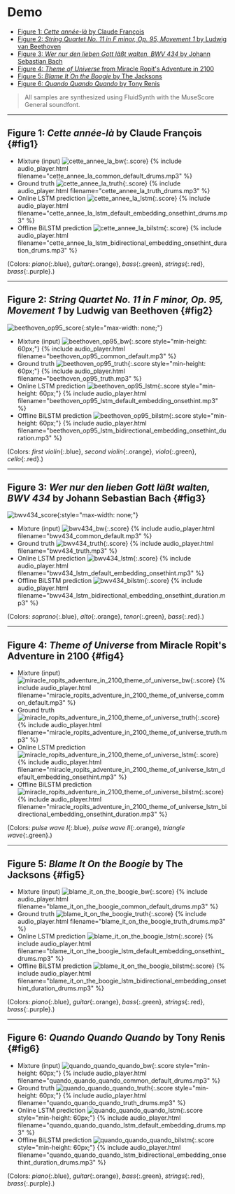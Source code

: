 # Demo

- [Figure 1: _Cette année-là_ by Claude François](#fig1)
- [Figure 2: _String Quartet No. 11 in F minor, Op. 95, Movement 1_ by Ludwig van Beethoven](#fig2)
- [Figure 3: _Wer nur den lieben Gott läßt walten, BWV 434_ by Johann Sebastian Bach](#fig3)
- [Figure 4: _Theme of Universe_ from Miracle Ropit's Adventure in 2100](#fig4)
- [Figure 5: _Blame It On the Boogie_ by The Jacksons](#fig5)
- [Figure 6: _Quando Quando Quando_ by Tony Renis](#fig6)

> All samples are synthesized using FluidSynth with the MuseScore General soundfont.

---

## Figure 1: _Cette année-là_ by Claude François {#fig1}

- Mixture (input)
  ![cette_annee_la_bw](images/cette_annee_la_bw.png){:.score}
  {% include audio_player.html filename="cette_annee_la_common_default_drums.mp3" %}
- Ground truth
  ![cette_annee_la_truth](images/cette_annee_la_truth.png){:.score}
  {% include audio_player.html filename="cette_annee_la_truth_drums.mp3" %}
- Online LSTM prediction
  ![cette_annee_la_lstm](images/cette_annee_la_lstm.png){:.score}
  {% include audio_player.html filename="cette_annee_la_lstm_default_embedding_onsethint_drums.mp3" %}
- Offline BiLSTM prediction
  ![cette_annee_la_bilstm](images/cette_annee_la_bilstm.png){:.score}
  {% include audio_player.html filename="cette_annee_la_lstm_bidirectional_embedding_onsethint_duration_drums.mp3" %}

(Colors: _piano_{:.blue}, _guitar_{:.orange}, _bass_{:.green}, _strings_{:.red}, _brass_{:.purple}.)

---

## Figure 2: _String Quartet No. 11 in F minor, Op. 95, Movement 1_ by Ludwig van Beethoven {#fig2}

![beethoven_op95_score](images/beethoven_op95_score.png){:style="max-width: none;"}

- Mixture (input)
  ![beethoven_op95_bw](images/beethoven_op95_bw.png){:.score style="min-height: 60px;"}
  {% include audio_player.html filename="beethoven_op95_common_default.mp3" %}
- Ground truth
  ![beethoven_op95_truth](images/beethoven_op95_truth.png){:.score style="min-height: 60px;"}
  {% include audio_player.html filename="beethoven_op95_truth.mp3" %}
- Online LSTM prediction
  ![beethoven_op95_lstm](images/beethoven_op95_lstm.png){:.score style="min-height: 60px;"}
  {% include audio_player.html filename="beethoven_op95_lstm_default_embedding_onsethint.mp3" %}
- Offline BiLSTM prediction
  ![beethoven_op95_bilstm](images/beethoven_op95_bilstm.png){:.score style="min-height: 60px;"}
  {% include audio_player.html filename="beethoven_op95_lstm_bidirectional_embedding_onsethint_duration.mp3" %}

(Colors: _first violin_{:.blue}, _second violin_{:.orange}, _viola_{:.green}, _cello_{:.red}.)

---

## Figure 3: _Wer nur den lieben Gott läßt walten, BWV 434_ by Johann Sebastian Bach {#fig3}

![bwv434_score](images/bwv434_score.png){:style="max-width: none;"}

- Mixture (input)
  ![bwv434_bw](images/bwv434_bw.png){:.score}
  {% include audio_player.html filename="bwv434_common_default.mp3" %}
- Ground truth
  ![bwv434_truth](images/bwv434_truth.png){:.score}
  {% include audio_player.html filename="bwv434_truth.mp3" %}
- Online LSTM prediction
  ![bwv434_lstm](images/bwv434_lstm.png){:.score}
  {% include audio_player.html filename="bwv434_lstm_default_embedding_onsethint.mp3" %}
- Offline BiLSTM prediction
  ![bwv434_bilstm](images/bwv434_bilstm.png){:.score}
  {% include audio_player.html filename="bwv434_lstm_bidirectional_embedding_onsethint_duration.mp3" %}

(Colors: _soprano_{:.blue}, _alto_{:.orange}, _tenor_{:.green}, _bass_{:.red}.)

---

## Figure 4: _Theme of Universe_ from Miracle Ropit's Adventure in 2100 {#fig4}

- Mixture (input)
  ![miracle_ropits_adventure_in_2100_theme_of_universe_bw](images/miracle_ropits_adventure_in_2100_theme_of_universe_bw.png){:.score}
  {% include audio_player.html filename="miracle_ropits_adventure_in_2100_theme_of_universe_common_default.mp3" %}
- Ground truth
  ![miracle_ropits_adventure_in_2100_theme_of_universe_truth](images/miracle_ropits_adventure_in_2100_theme_of_universe_truth.png){:.score}
  {% include audio_player.html filename="miracle_ropits_adventure_in_2100_theme_of_universe_truth.mp3" %}
- Online LSTM prediction
  ![miracle_ropits_adventure_in_2100_theme_of_universe_lstm](images/miracle_ropits_adventure_in_2100_theme_of_universe_lstm.png){:.score}
  {% include audio_player.html filename="miracle_ropits_adventure_in_2100_theme_of_universe_lstm_default_embedding_onsethint.mp3" %}
- Offline BiLSTM prediction
  ![miracle_ropits_adventure_in_2100_theme_of_universe_bilstm](images/miracle_ropits_adventure_in_2100_theme_of_universe_bilstm.png){:.score}
  {% include audio_player.html filename="miracle_ropits_adventure_in_2100_theme_of_universe_lstm_bidirectional_embedding_onsethint_duration.mp3" %}

(Colors: _pulse wave I_{:.blue}, _pulse wave II_{:.orange}, _triangle wave_{:.green}.)

---

## Figure 5: _Blame It On the Boogie_ by The Jacksons {#fig5}

- Mixture (input)
  ![blame_it_on_the_boogie_bw](images/blame_it_on_the_boogie_bw.png){:.score}
  {% include audio_player.html filename="blame_it_on_the_boogie_common_default_drums.mp3" %}
- Ground truth
  ![blame_it_on_the_boogie_truth](images/blame_it_on_the_boogie_truth.png){:.score}
  {% include audio_player.html filename="blame_it_on_the_boogie_truth_drums.mp3" %}
- Online LSTM prediction
  ![blame_it_on_the_boogie_lstm](images/blame_it_on_the_boogie_lstm.png){:.score}
  {% include audio_player.html filename="blame_it_on_the_boogie_lstm_default_embedding_onsethint_drums.mp3" %}
- Offline BiLSTM prediction
  ![blame_it_on_the_boogie_bilstm](images/blame_it_on_the_boogie_bilstm.png){:.score}
  {% include audio_player.html filename="blame_it_on_the_boogie_lstm_bidirectional_embedding_onsethint_duration_drums.mp3" %}

(Colors: _piano_{:.blue}, _guitar_{:.orange}, _bass_{:.green}, _strings_{:.red}, _brass_{:.purple}.)

---

## Figure 6: _Quando Quando Quando_ by Tony Renis {#fig6}

- Mixture (input)
  ![quando_quando_quando_bw](images/quando_quando_quando_bw.png){:.score style="min-height: 60px;"}
  {% include audio_player.html filename="quando_quando_quando_common_default_drums.mp3" %}
- Ground truth
  ![quando_quando_quando_truth](images/quando_quando_quando_truth.png){:.score style="min-height: 60px;"}
  {% include audio_player.html filename="quando_quando_quando_truth_drums.mp3" %}
- Online LSTM prediction
  ![quando_quando_quando_lstm](images/quando_quando_quando_lstm.png){:.score style="min-height: 60px;"}
  {% include audio_player.html filename="quando_quando_quando_lstm_default_embedding_drums.mp3" %}
- Offline BiLSTM prediction
  ![quando_quando_quando_bilstm](images/quando_quando_quando_bilstm.png){:.score style="min-height: 60px;"}
  {% include audio_player.html filename="quando_quando_quando_lstm_bidirectional_embedding_onsethint_duration_drums.mp3" %}

(Colors: _piano_{:.blue}, _guitar_{:.orange}, _bass_{:.green}, _strings_{:.red}, _brass_{:.purple}.)
